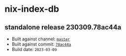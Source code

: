 # nix-index-db
## standalone release 230309.78ac44a
- Built against channel: [`master`](https://github.com/nixos/nixpkgs/tree/master)
- Built against commit: [`78ac44a`](https://github.com/NixOS/nixpkgs/commit/78ac44af766f967a2c9dfb88d13688729fba4595)
- Build date: `2023-03-09`
